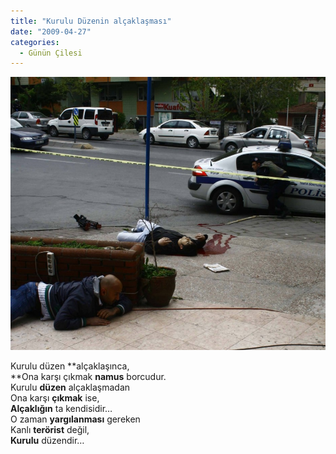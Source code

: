 ```yaml
---
title: "Kurulu Düzenin alçaklaşması"
date: "2009-04-27"
categories: 
  - Günün Çilesi
---
```


![](../uploads/image/1_465.jpg)

Kurulu düzen **alçaklaşınca,  
**Ona karşı çıkmak **namus** borcudur.  
Kurulu **düzen** alçaklaşmadan  
Ona karşı **çıkmak** ise,  
**Alçaklığın** ta kendisidir…  
O zaman **yargılanması** gereken  
Kanlı **terörist** değil,  
**Kurulu** düzendir…
